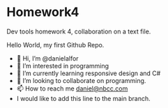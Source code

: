 # Homework4
 Dev tools homework 4, collaboration on a text file.
 
 Hello World, my first Github Repo.
 
- 👋 Hi, I’m @danielalfor
- 👀 I’m interested in programming
- 🌱 I’m currently learning responsive design and C#
- 💞️ I’m looking to collaborate on programming.
- 📫 How to reach me daniel@nbcc.com
- I would like to add this line to the main branch.
